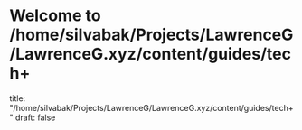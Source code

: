 # Welcome to /home/silvabak/Projects/LawrenceG/LawrenceG.xyz/content/guides/tech+
title: "/home/silvabak/Projects/LawrenceG/LawrenceG.xyz/content/guides/tech+"
draft: false

